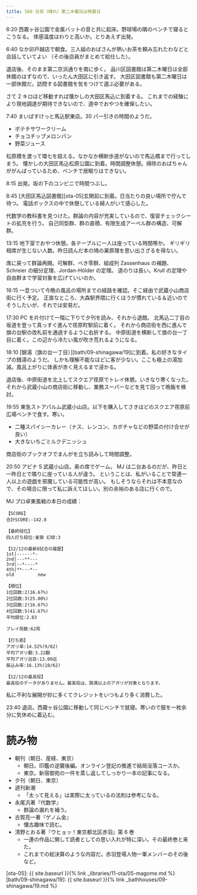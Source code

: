 ```yaml
---
title: 560 日目（晴れ）第二木曜日は特異日
---
```


6:20 西霧ヶ谷公園で金属バットの音と共に起床。野球場の隣のベンチで寝るとこうなる。
体感温度はわりと高いか。とりあえず出発。

6:40 なか卯戸越店で朝食。三人組のおばさんが熱いお茶を頼み忘れたわなどと会話していてよい
（その後店員がまとめて給仕した）。

退店後、そのまま第二京浜通りを南に歩く。
品川区図書館は第二木曜日は全部休館のはずなので、いったん大田区に引き返す。
大田区図書館も第二木曜日は一部休館だ。訪問する図書館を気をつけて選ぶ必要がある。

さて 2 キロほど移動すれば懐かしの大田区馬込に到着する。
これまでの経験により現地調達が期待できないので、道中でおやつを確保したい。

7:40 まいばすけっと馬込駅東店。30 パー引きの時間のようだ。

* ポテチサワークリーム
* チョコチップメロンパン
* 野菜ジュース

松原橋を渡って環七を超える。なかなか横断歩道がないので馬込橋まで行ってしまう。
懐かしの大田区馬込松原公園に到着。時間調整休憩。掃除のおばちゃんががんばっているため、ベンチで居眠りはできない。

8:15 出発。坂の下のコンビニで時間つぶし。

8:45 [大田区馬込図書館][ota-05]玄関前に到着。日当たりの良い場所で佇んで待つ。
電話ボックスの中で休憩している婦人がいて感心した。

代数学の教科書を見つけた。群論の内容が充実しているので、復習チェックシートの拡充を行う。
自己同型群、群の直積、有限生成アーベル群の構造、可解群。

13:15 地下室でおやつ休憩。各テーブルに一人は座っている時間帯か。
ギリギリ相席が生じない人数。昨日読んだ本の鳩の巣原理を思い出さざるを得ない。

席に戻って群論再開。可解群、べき零群、組成列 Zassenhaus の補題、Schreier の細分定理、Jordan-Hölder の定理。
道のりは長い。Krull の定理や自由群まで学習対象を広げていいのか。

16:15 一息ついて今晩の風呂の場所までの経路を確認。そこ経由で武蔵小山商店街に行く予定。
正直なところ、大森駅界隈に行くほうが慣れている＆近いのでそうしたいが、それでは安易だ。

17:30 PC を片付けて一階に下りて夕刊を読み、それから退館。
北馬込二丁目の坂道を登って真っすぐ進んで荏原町駅前に着く。
それから商店街を西に進んで旗の台駅の改札前を通過するように右折する。
中原街道を横断して旗の台一丁目に着く。この辺から冷たい風が吹き荒れるようになる。

18:10 [錦湯（旗の台一丁目）][bath/09-shinagawa/19]に到着。私の好きなタイプの銭湯のようだ。
しかも理解不能なほどに客が少ない。ここも極上の湯加減。風呂上がりに体表が赤く見えるまで浸かる。

退店後、中原街道を北上してスクエア荏原でトレイ休憩。いきなり寒くなった。
それから武蔵小山の商店街に移動し、業務スーパーなどを見て回って晩飯を検討。

19:55 東急ストアパルム武蔵小山店。以下を購入してさきほどのスクエア荏原前広場ベンチで食す。寒い。

* 二種スパイシーカレー（ナス、レンコン、カボチャなどの野菜の付け合せが良い）
* 大きないちごミルクデニッシュ

商店街のブックオフでまんがを立ち読みして時間調整。

20:50 アピナ S 武蔵小山店。奥の席でゲーム。
MJ は二台あるのだが、昨日と一昨日とで隣りに座っている人が違う。
ということは、私がいることで常連一人以上の遊戯を邪魔している可能性が高い。
もしそうならそれは不本意なので、その場合に限って私に訴えてほしい。別の余裕のある店に行くので。

MJ プロ卓東風戦の本日の成績：

```text
【SCORE】
合計SCORE:-142.8

【最終段位】
四人打ち段位:雀狼 幻球:3

【12/12の最新8試合の履歴】
1st|------*-
2nd|---**---
3rd|--*----*
4th|**---*--
old         new

【順位】
1位回数:2(16.67%)
2位回数:3(25.00%)
3位回数:2(16.67%)
4位回数:5(41.67%)
平均順位:2.83

プレイ局数:62局

【打ち筋】
アガリ率:14.52%(9/62)
平均アガリ翻:3.22翻
平均アガリ巡目:13.00巡
振込み率:16.13%(10/62)

【12/12の最高役】
最高役のデータがありません。最高役は、跳満以上のアガリが対象となります。
```

私に不利な展開が妙に多くてクレジットをいつもより多く消費した。

23:40 退店。西霧ヶ谷公園に移動して同じベンチで就寝。寒いので服を一枚余分に気休めに着込む。

# 読み物

* 朝刊（朝日、産経、東京）
  * 朝日。印鑑の逆襲後編。オンライン登記の推進で結局没落コースか。
  * 東京。新宿御苑の一件を蒸し返してしっかり一本の記事になる。
* 夕刊（朝日、東京）
* 週刊新潮
  * 「太って見える」は実際に太っているの法則は参考になる。
* 永尾汎著『代数学』
  * 群論の漏れを補う。
* 古賀亮一著『ゲノム金』
  * 懐古趣味で読む。
* 清野とおる著『ウヒョッ！東京都北区赤羽』第 6 巻
  * 一連の作品に関して読者としての思い入れが特に深い。その最終巻と来た。
  * これまでの総決算のような内容だ。赤羽登場人物一軍メンバーのその後など。

[ota-05]: {{ site.baseurl }}{% link _libraries/11-ota/05-magome.md %}
[bath/09-shinagawa/19]: {{ site.baseurl }}{% link _bathhouses/09-shinagawa/19.md %}
